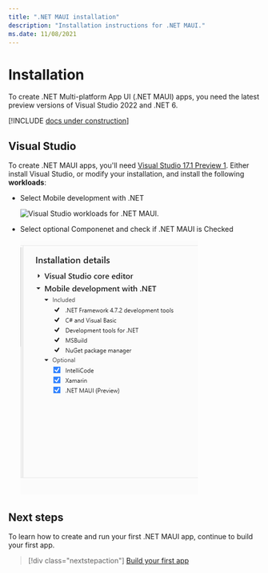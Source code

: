 ```yaml
---
title: ".NET MAUI installation"
description: "Installation instructions for .NET MAUI."
ms.date: 11/08/2021
---
```


# Installation

To create .NET Multi-platform App UI (.NET MAUI) apps, you need the latest preview versions of Visual Studio 2022 and .NET 6.

[!INCLUDE [docs under construction](~/includes/preview-note.md)]

## Visual Studio

To create .NET MAUI apps, you'll need [Visual Studio 17.1 Preview 1](https://visualstudio.microsoft.com/vs/preview/). Either install Visual Studio, or modify your installation, and install the following **workloads**:

- Select Mobile development with .NET

  ![Visual Studio workloads for .NET MAUI.](media/installation/vs-workloads.png?raw=true)

- Select optional Componenet and check if .NET MAUI is Checked 

  ![Visual Studio workloads- Optional Components for .NET MAUI.](media/installation/vs-installation-details.png?raw=true)


## Next steps

To learn how to create and run your first .NET MAUI app, continue to build your first app.

> [!div class="nextstepaction"]
> [Build your first app](first-app.md)
